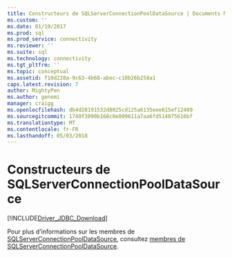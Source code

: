 ```yaml
---
title: Constructeurs de SQLServerConnectionPoolDataSource | Documents Microsoft
ms.custom: ''
ms.date: 01/19/2017
ms.prod: sql
ms.prod_service: connectivity
ms.reviewer: ''
ms.suite: sql
ms.technology: connectivity
ms.tgt_pltfrm: ''
ms.topic: conceptual
ms.assetid: f10d228a-9c63-4b68-abec-c10b26b258a1
caps.latest.revision: 7
author: MightyPen
ms.author: genemi
manager: craigg
ms.openlocfilehash: db4d28191532d8025cd125a6135eee615ef12409
ms.sourcegitcommit: 1740f3090b168c0e809611a7aa6fd514075616bf
ms.translationtype: MT
ms.contentlocale: fr-FR
ms.lasthandoff: 05/03/2018
---
```

# <a name="sqlserverconnectionpooldatasource-constructors"></a>Constructeurs de SQLServerConnectionPoolDataSource
[!INCLUDE[Driver_JDBC_Download](../../../includes/driver_jdbc_download.md)]

  Pour plus d’informations sur les membres de [SQLServerConnectionPoolDataSource](../../../connect/jdbc/reference/sqlserverconnectionpooldatasource-class.md), consultez [membres de SQLServerConnectionPoolDataSource](../../../connect/jdbc/reference/sqlserverconnectionpooldatasource-members.md).  
  
  
